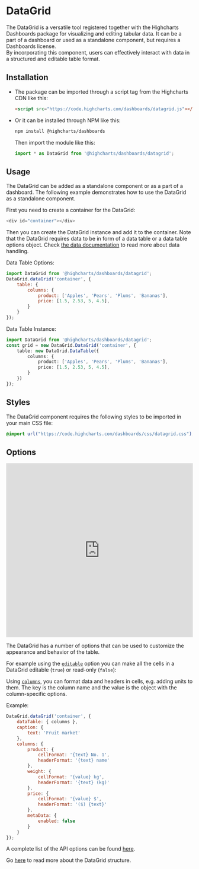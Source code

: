 DataGrid
===

The DataGrid is a versatile tool registered together with the Highcharts Dashboards package for visualizing and editing tabular data.
It can be a part of a dashboard or used as a standalone component, but requires a Dashboards license.  
By incorporating this component, users can effectively interact with data in a structured and editable table format.


## Installation
- The package can be imported through a script tag from the Highcharts CDN like this:

    ```html
    <script src="https://code.highcharts.com/dashboards/datagrid.js"></script>
    ```

- Or it can be installed through NPM like this:

    ```bash
    npm install @highcharts/dashboards
    ```
    Then import the module like this:

    ```ts
    import * as DataGrid from '@highcharts/dashboards/datagrid';
    ```

## Usage
The DataGrid can be added as a standalone component or as a part of a dashboard.
The following example demonstrates how to use the DataGrid as a standalone component.

First you need to create a container for the DataGrid:

```js
<div id="container"></div>
```

Then you can create the DataGrid instance and add it to the container.
Note that the DataGrid requires data to be in form of a data table or a data table options object.
Check [the data documentation](https://www.highcharts.com/docs/dashboards/data-handling) to read more about data handling.

Data Table Options:
```js
import DataGrid from '@highcharts/dashboards/datagrid';
DataGrid.dataGrid('container', {
    table: {
        columns: {
            product: ['Apples', 'Pears', 'Plums', 'Bananas'],
            price: [1.5, 2.53, 5, 4.5],
        }
    }
});
```

Data Table Instance:
```ts
import DataGrid from '@highcharts/dashboards/datagrid';
const grid = new DataGrid.DataGrid('container', {
    table: new DataGrid.DataTable({
        columns: {
            product: ['Apples', 'Pears', 'Plums', 'Bananas'],
            price: [1.5, 2.53, 5, 4.5],
        }
    })
});
```

## Styles
The DataGrid component requires the following styles to be imported in your main CSS file:

```css
@import url("https://code.highcharts.com/dashboards/css/datagrid.css");
```


## Options
<iframe style="width: 100%; height: 470px; border: none;" src="https://www.highcharts.com/samples/embed/data-grid/basic/overview" allow="fullscreen"></iframe>

The DataGrid has a number of options that can be used to customize the appearance and behavior of the table.

For example using the [`editable`](https://api.highcharts.com/dashboards/#interfaces/DataGrid_DataGridOptions.DataGridOptions-1#editable) option you can make all the cells in a DataGrid editable (`true`) or read-only (`false`):

Using [`columns`](https://api.highcharts.com/dashboards/#interfaces/DataGrid_DataGridOptions.DataGridOptions-1#columns), you can format data and headers in cells, e.g. adding units to them. The key is the column name and the value is the object with the column-specific options.

Example:
```js
DataGrid.dataGrid('container', {
    dataTable: { columns },
    caption: {
        text: 'Fruit market'
    },
    columns: {
        product: {
            cellFormat: '{text} No. 1',
            headerFormat: '{text} name'
        },
        weight: {
            cellFormat: '{value} kg',
            headerFormat: '{text} (kg)'
        },
        price: {
            cellFormat: '{value} $',
            headerFormat: '($) {text}'
        },
        metaData: {
            enabled: false
        }
    }
});
```

A complete list of the API options can be found [here](https://api.highcharts.com/dashboards/typedoc/interfaces/DataGrid_DataGridOptions.DataGridOptions-1.html).

Go [here](https://www.highcharts.com/docs/datagrid/understanding-datagrid) to read more about the DataGrid structure.
